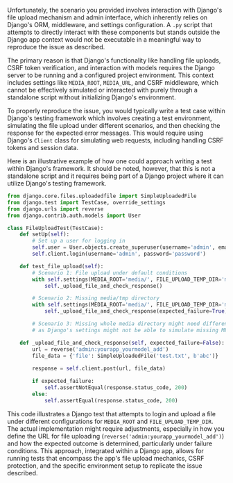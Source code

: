 Unfortunately, the scenario you provided involves interaction with Django's file upload mechanism and admin interface, which inherently relies on Django's ORM, middleware, and settings configuration. A `.py` script that attempts to directly interact with these components but stands outside the Django app context would not be executable in a meaningful way to reproduce the issue as described.

The primary reason is that Django's functionality like handling file uploads, CSRF token verification, and interaction with models requires the Django server to be running and a configured project environment. This context includes settings like `MEDIA_ROOT`, `MEDIA_URL`, and CSRF middleware, which cannot be effectively simulated or interacted with purely through a standalone script without initializing Django's environment.

To properly reproduce the issue, you would typically write a test case within Django's testing framework which involves creating a test environment, simulating the file upload under different scenarios, and then checking the response for the expected error messages. This would require using Django's `Client` class for simulating web requests, including handling CSRF tokens and session data.

Here is an illustrative example of how one could approach writing a test within Django's framework. It should be noted, however, that this is not a standalone script and it requires being part of a Django project where it can utilize Django's testing framework.

```python
from django.core.files.uploadedfile import SimpleUploadedFile
from django.test import TestCase, override_settings
from django.urls import reverse
from django.contrib.auth.models import User

class FileUploadTest(TestCase):
    def setUp(self):
        # Set up a user for logging in
        self.user = User.objects.create_superuser(username='admin', email='admin@example.com', password='password')
        self.client.login(username='admin', password='password')

    def test_file_upload(self):
        # Scenario 1: File upload under default conditions
        with self.settings(MEDIA_ROOT='media/', FILE_UPLOAD_TEMP_DIR='media/tmp'):
            self._upload_file_and_check_response()

        # Scenario 2: Missing media/tmp directory
        with self.settings(MEDIA_ROOT='media/', FILE_UPLOAD_TEMP_DIR='media/tmp_does_not_exist'):
            self._upload_file_and_check_response(expected_failure=True)

        # Scenario 3: Missing whole media directory might need different handling or manual testing
        # as Django's settings might not be able to simulate missing MEDIA_ROOT during runtime

    def _upload_file_and_check_response(self, expected_failure=False):
        url = reverse('admin:yourapp_yourmodel_add')
        file_data = {'file': SimpleUploadedFile('test.txt', b'abc')}
        
        response = self.client.post(url, file_data)

        if expected_failure:
            self.assertNotEqual(response.status_code, 200)
        else:
            self.assertEqual(response.status_code, 200)

```

This code illustrates a Django test that attempts to login and upload a file under different configurations for `MEDIA_ROOT` and `FILE_UPLOAD_TEMP_DIR`. The actual implementation might require adjustments, especially in how you define the URL for file uploading (`reverse('admin:yourapp_yourmodel_add')`) and how the expected outcome is determined, particularly under failure conditions. This approach, integrated within a Django app, allows for running tests that encompass the app's file upload mechanics, CSRF protection, and the specific environment setup to replicate the issue described.